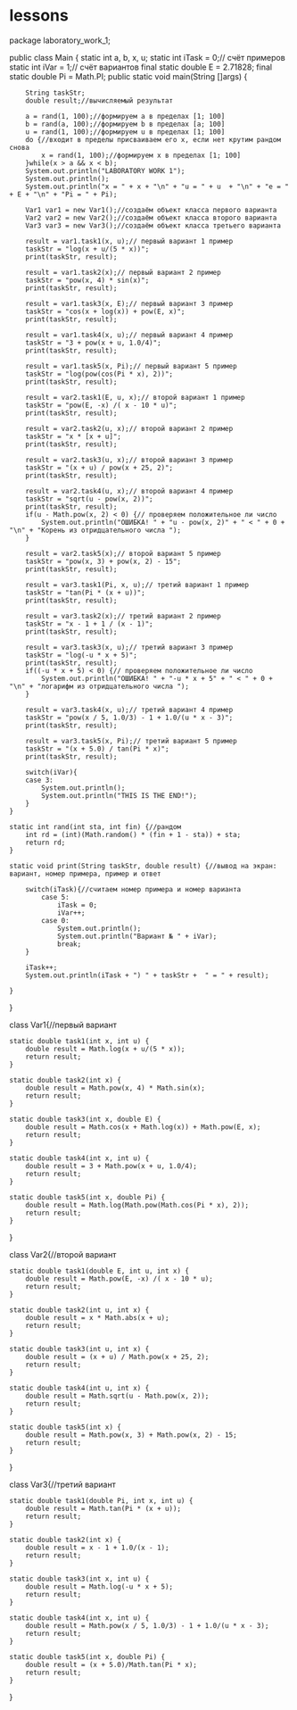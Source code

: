 # lessons

package laboratory_work_1;

public class Main {
	static int a, b, x, u;
	static int iTask = 0;// счёт примеров
	static int iVar = 1;// счёт вариантов
	final static double E = 2.71828;
	final static double Pi = Math.PI;
	public static void main(String []args) {
		
		String taskStr;
		double result;//вычисляемый результат
		
		a = rand(1, 100);//формируем a в пределах [1; 100]
		b = rand(a, 100);//формируем b в пределах [a; 100]
		u = rand(1, 100);//формируем u в пределах [1; 100]
		do {//входит в пределы присваиваем его x, если нет крутим рандом снова
			x = rand(1, 100);//формируем x в пределах [1; 100]
		}while(x > a && x < b);
		System.out.println("LABORATORY WORK 1");
		System.out.println();
		System.out.println("x = " + x + "\n" + "u = " + u  + "\n" + "e = " + E + "\n" + "Pi = " + Pi);
		
		Var1 var1 = new Var1();//создаём объект класса первого варианта
		Var2 var2 = new Var2();//создаём объект класса второго варианта
		Var3 var3 = new Var3();//создаём объект класса третьего варианта
		
		result = var1.task1(x, u);// первый вариант 1 пример
		taskStr = "log(x + u/(5 * x))";
		print(taskStr, result);
		
		result = var1.task2(x);// первый вариант 2 пример
		taskStr = "pow(x, 4) * sin(x)";
		print(taskStr, result);
		
		result = var1.task3(x, E);// первый вариант 3 пример
		taskStr = "cos(x + log(x)) + pow(E, x)";
		print(taskStr, result);
		
		result = var1.task4(x, u);// первый вариант 4 пример
		taskStr = "3 + pow(x + u, 1.0/4)";
		print(taskStr, result);
		
		result = var1.task5(x, Pi);// первый вариант 5 пример
		taskStr = "log(pow(cos(Pi * x), 2))";
		print(taskStr, result);
		
		result = var2.task1(E, u, x);// второй вариант 1 пример
		taskStr = "pow(E, -x) /( x - 10 * u)";
		print(taskStr, result);
		
		result = var2.task2(u, x);// второй вариант 2 пример
		taskStr = "x * [x + u]";
		print(taskStr, result);
		
		result = var2.task3(u, x);// второй вариант 3 пример
		taskStr = "(x + u) / pow(x + 25, 2)";
		print(taskStr, result);
		
		result = var2.task4(u, x);// второй вариант 4 пример
		taskStr = "sqrt(u - pow(x, 2))";
		print(taskStr, result);
		if(u - Math.pow(x, 2) < 0) {// проверяем положительное ли число
			System.out.println("ОШИБКА! " + "u - pow(x, 2)" + " < " + 0 + "\n" + "Корень из отридцательного числа ");
		}
		
		result = var2.task5(x);// второй вариант 5 пример
		taskStr = "pow(x, 3) + pow(x, 2) - 15";
		print(taskStr, result);
		
		result = var3.task1(Pi, x, u);// третий вариант 1 пример
		taskStr = "tan(Pi * (x + u))";
		print(taskStr, result);
		
		result = var3.task2(x);// третий вариант 2 пример
		taskStr = "x - 1 + 1 / (x - 1)";
		print(taskStr, result);
		
		result = var3.task3(x, u);// третий вариант 3 пример
		taskStr = "log(-u * x + 5)";
		print(taskStr, result);
		if((-u * x + 5) < 0) {// проверяем положительное ли число
			System.out.println("ОШИБКА! " + "-u * x + 5" + " < " + 0 + "\n" + "логарифм из отридцательного числа ");
		}
		
		result = var3.task4(x, u);// третий вариант 4 пример
		taskStr = "pow(x / 5, 1.0/3) - 1 + 1.0/(u * x - 3)";
		print(taskStr, result);
		
		result = var3.task5(x, Pi);// третий вариант 5 пример
		taskStr = "(x + 5.0) / tan(Pi * x)";
		print(taskStr, result);
		
		switch(iVar){
		case 3:
			System.out.println();
			System.out.println("THIS IS THE END!");
		}
	}
	
	static int rand(int sta, int fin) {//рандом
		int rd = (int)(Math.random() * (fin + 1 - sta)) + sta;
		return rd;
	}
	
	static void print(String taskStr, double result) {//вывод на экран: вариант, номер примера, пример и ответ

		switch(iTask){//считаем номер примера и номер варианта
			case 5: 
				iTask = 0;
				iVar++;
			case 0: 
				System.out.println();
				System.out.println("Вариант № " + iVar);
				break;
		}

		iTask++;
		System.out.println(iTask + ") " + taskStr +  " = " + result);
		
	}
}

class Var1{//первый вариант
	
	static double task1(int x, int u) {
		double result = Math.log(x + u/(5 * x));
		return result;
	}
	
	static double task2(int x) {
		double result = Math.pow(x, 4) * Math.sin(x);
		return result;
	}
	
	static double task3(int x, double E) {
		double result = Math.cos(x + Math.log(x)) + Math.pow(E, x);
		return result; 
	}
	
	static double task4(int x, int u) {
		double result = 3 + Math.pow(x + u, 1.0/4);
		return result;
	}
	
	static double task5(int x, double Pi) {
		double result = Math.log(Math.pow(Math.cos(Pi * x), 2));
		return result;
	}
}

class Var2{//второй вариант
	
	static double task1(double E, int u, int x) {
		double result = Math.pow(E, -x) /( x - 10 * u);
		return result;
	}
	
	static double task2(int u, int x) {
		double result = x * Math.abs(x + u);
		return result;
	}
	
	static double task3(int u, int x) {
		double result = (x + u) / Math.pow(x + 25, 2);
		return result;
	}
	
	static double task4(int u, int x) {
		double result = Math.sqrt(u - Math.pow(x, 2));
		return result;
	}
	
	static double task5(int x) {
		double result = Math.pow(x, 3) + Math.pow(x, 2) - 15;
		return result;
	}
}

class Var3{//третий вариант
	
	static double task1(double Pi, int x, int u) {
		double result = Math.tan(Pi * (x + u));
		return result;
	}
	
	static double task2(int x) {
		double result = x - 1 + 1.0/(x - 1);
		return result;
	}
	
	static double task3(int x, int u) {
		double result = Math.log(-u * x + 5);
		return result;
	}
	
	static double task4(int x, int u) {
		double result = Math.pow(x / 5, 1.0/3) - 1 + 1.0/(u * x - 3);
		return result;
	}
	
	static double task5(int x, double Pi) {
		double result = (x + 5.0)/Math.tan(Pi * x);
		return result;
	}
}
